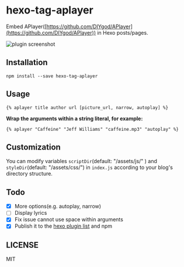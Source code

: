 # hexo-tag-aplayer

Embed APlayer([https://github.com/DIYgod/APlayer](https://github.com/DIYgod/APlayer)) in Hexo posts/pages.

![plugin screenshot](http://7jpp1d.com1.z0.glb.clouddn.com/QQ20160202-5.png)

## Installation

	npm install --save hexo-tag-aplayer

## Usage

	{% aplayer title author url [picture_url, narrow, autoplay] %}

**Wrap the arguments within a string literal, for example:**

	{% aplayer "Caffeine" "Jeff Williams" "caffeine.mp3" "autoplay" %}

## Customization

You can modify variables `scriptDir`(default: "/assets/js/" ) and `styleDir`(default: "/assets/css/") in `index.js` according to your blog's directory structure.

## Todo

- [x] More options(e.g. autoplay, narrow)
- [ ] Display lyrics
- [x] Fix issue cannot use space within arguments
- [x] Publish it to the [hexo plugin list](https://hexo.io/plugins) and npm

## LICENSE

MIT
